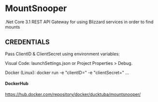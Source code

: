 # MountSnooper
.Net Core 3.1 REST API Gateway for using Blizzard services in order to find mounts

## CREDENTIALS

Pass ClientID & ClientSecret using environment variables:

Visual Code: launchSettings.json or Project Properties > Debug.

Docker (Linux): docker run -e "clientID=" -e "clientSecret=" ... 

#### DockerHub
https://hub.docker.com/repository/docker/ducktuba/mountsnooper/
